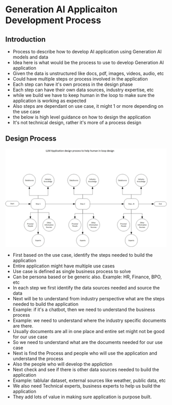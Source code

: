 # Generation AI Applicaiton Development Process

## Introduction

- Process to describe how to develop AI application using Generation AI models and data
- Idea here is what would be the process to use to develop Generation AI application
- Given the data is unstructured like docs, pdf, images, videos, audio, etc
- Could have multiple steps or process involved in the application
- Each step can have it's own process in the design phase
- Each step can have their own data sources, industry expertise, etc
- while we build we have to keep human in the loop to make sure the application is working as expected
- Also steps are dependant on use case, it might 1 or more depending on the use case
- the below is high level guidance on how to design the application
- It's not technical design, rather it's more of a process design

## Design Process

![info](https://github.com/balakreshnan/Samples2024/blob/main/LLMArch/images/ragdesignprocess1.jpg 'RagChat')

- First based on the use case, identify the steps needed to build the application
- Entire application might have multiple use cases
- Use case is defined as single business process to solve
- Can be persona based or be generic also. Example: HR, Finance, BPO, etc
- In each step we first identify the data sources needed and source the data
- Next will be to understand from industry perspective what are the steps needed to build the application
- Example: if it's a chatbot, then we need to understand the business process
- Example: we need to understand where the industry specific documents are there.
- Usually documents are all in one place and entire set might not be good for our use case
- So we need to understand what are the documents needed for our use case
- Next is find the Process and people who will use the application and understand the process
- Also the people who will develop the appliction
- Next check and see if there is other data sources needed to build the application
- Example: tablular dataset, external sources like weather, public data, etc
- We also need Technical experts, business experts to help us build the application
- They add lots of value in making sure application is purpose built.